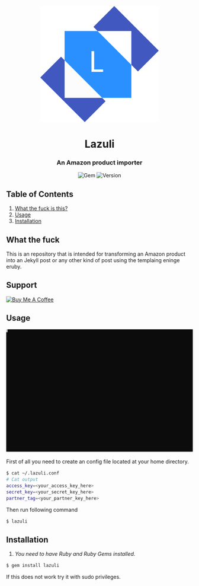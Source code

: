 <div align="center">
    <img width="320px" src="./resources/lapis-logo.svg"/>
    <h1>Lazuli</h1>
    <h3>An Amazon product importer</h3>
</div>

<div align="center">

![Gem](https://img.shields.io/gem/dt/lazuli?style=for-the-badge)
![Version](https://img.shields.io/gem/v/lazuli?style=for-the-badge)

</div>

## Table of Contents
1. [What the fuck is this?](#what-the-fuck)
2. [Usage](#usage)
2. [Installation](#installation)

## What the fuck
This is an repository that is intended for transforming an Amazon product into an Jekyll post or any other kind of post using the templaing eninge eruby.

## Support
<a href="https://www.buymeacoffee.com/IJustDev" target="_blank"><img src="https://bmc-cdn.nyc3.digitaloceanspaces.com/BMC-button-images/custom_images/orange_img.png" alt="Buy Me A Coffee" style="height: auto !important;width: auto !important;" ></a>

## Usage

![Preview][preview]

First of all you need to create an config file located at your home directory.
```sh
$ cat ~/.lazuli.conf
# Cat output
access_key=<your_access_key_here>
secret_key=<your_secret_key_here>
partner_tag=<your_partner_key_here>
```

Then run following command
```sh
$ lazuli
```

## Installation
1. *You need to have Ruby and Ruby Gems installed.*
```sh
$ gem install lazuli
```
If this does not work try it with sudo privileges.

[preview]: resources/preview.svg
